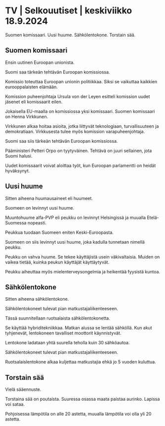 # TV \| Selkouutiset \| keskiviikko 18.9.2024

Suomen komissaari. Uusi huume. Sähkölentokone. Torstain sää.

## Suomen komissaari

Ensin uutinen Euroopan unionista.

Suomi saa tärkeän tehtävän Euroopan komissiossa.

Komissio toteuttaa Euroopan unionin politiikkaa. Siksi se vaikuttaa kaikkien eurooppalaisten elämään.

Komission puheenjohtaja Ursula von der Leyen esitteli komission uudet jäsenet eli komissaarit eilen.

Jokaisella EU-maalla on komissiossa yksi komissaari. Suomen komissaari on Henna Virkkunen.

Virkkunen alkaa hoitaa asioita, jotka liittyvät teknologiaan, turvallisuuteen ja demokratiaan. Virkkusesta tulee myös komission varapuheenjohtaja.

Suomi saa siis tärkeän tehtävän Euroopan komissiossa.

Pääministeri Petteri Orpo on tyytyväinen. Tehtävä on juuri sellainen, jota Suomi halusi.

Uudet komissaarit voivat aloittaa työt, kun Euroopan parlamentti on heidät hyväksynyt.

## Uusi huume

Sitten aiheena huumausaineet eli huumeet.

Suomeen on levinnyt uusi huume.

Muuntohuume alfa-PVP eli peukku on levinnyt Helsingissä ja muualla Etelä-Suomessa nopeasti.

Peukkua tuodaan Suomeen eniten Keski-Euroopasta.

Suomeen on siis levinnyt uusi huume, joka kadulla tunnetaan nimellä peukku.

Peukku on vahva huume. Se tekee käyttäjistä usein väkivaltaisia. Muiden on vaikea tietää, kuinka peukun käyttäjät käyttäytyvät.

Peukku aiheuttaa myös mielenterveysongelmia ja heikentää fyysistä kuntoa.

## Sähkölentokone

Sitten aiheena sähkölentokone.

Sähkölentokoneet tulevat pian matkustajaliikenteeseen.

Tässä suunnitellaan ruotsalaista sähkölentokonetta.

Se käyttää hybriditekniikkaa. Matkan alussa se lentää sähköllä. Kun akut tyhjenevät, lentokoneen tavalliset moottorit käynnistyvät.

Lentokone ladataan yhtä suurella teholla kuin 30 sähköautoa.

Sähkölentokoneet tulevat pian matkustajaliikenteeseen.

Ruotsalaislentokone alkaa kuljettaa matkustajia ehkä jo 5 vuoden kuluttua.

## Torstain sää

Vielä sääennuste.

Torstaina sää on poutaista. Suuressa osassa maata paistaa aurinko. Lapissa voi sataa.

Pohjoisessa lämpötila on alle 20 astetta, muualla lämpötila voi olla yli 20 astetta.

